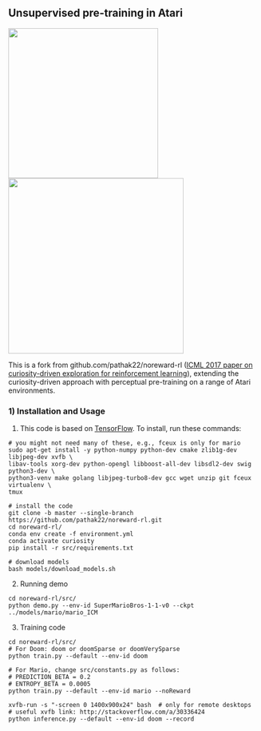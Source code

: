 ## Unsupervised pre-training in Atari ##

<img src="images/mario1.gif" width="300">    <img src="images/vizdoom.gif" width="351">

This is a fork from github.com/pathak22/noreward-rl ([ICML 2017 paper on curiosity-driven exploration for reinforcement learning](http://pathak22.github.io/noreward-rl/)), extending the curiosity-driven approach with perceptual pre-training on a range of Atari environments.

### 1) Installation and Usage
1.  This code is based on [TensorFlow](https://www.tensorflow.org/). To install, run these commands:
  ```Shell
  # you might not need many of these, e.g., fceux is only for mario
  sudo apt-get install -y python-numpy python-dev cmake zlib1g-dev libjpeg-dev xvfb \
  libav-tools xorg-dev python-opengl libboost-all-dev libsdl2-dev swig python3-dev \
  python3-venv make golang libjpeg-turbo8-dev gcc wget unzip git fceux virtualenv \
  tmux

  # install the code
  git clone -b master --single-branch https://github.com/pathak22/noreward-rl.git
  cd noreward-rl/
  conda env create -f environment.yml
  conda activate curiosity
  pip install -r src/requirements.txt

  # download models
  bash models/download_models.sh
  ```

2. Running demo
  ```Shell
  cd noreward-rl/src/
  python demo.py --env-id SuperMarioBros-1-1-v0 --ckpt ../models/mario/mario_ICM
  ```

3. Training code
  ```Shell
  cd noreward-rl/src/
  # For Doom: doom or doomSparse or doomVerySparse
  python train.py --default --env-id doom

  # For Mario, change src/constants.py as follows:
  # PREDICTION_BETA = 0.2
  # ENTROPY_BETA = 0.0005
  python train.py --default --env-id mario --noReward

  xvfb-run -s "-screen 0 1400x900x24" bash  # only for remote desktops
  # useful xvfb link: http://stackoverflow.com/a/30336424
  python inference.py --default --env-id doom --record
  ```
